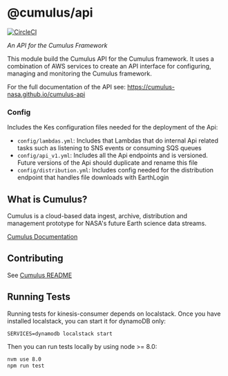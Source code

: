 # @cumulus/api

[![CircleCI](https://circleci.com/gh/cumulus-nasa/cumulus.svg?style=svg)](https://circleci.com/gh/cumulus-nasa/cumulus)

*An API for the Cumulus Framework*

This module build the Cumulus API for the Cumulus framework. It uses a combination of AWS services to create an API interface for configuring, managing and monitoring the Cumulus framework.

For the full documentation of the API see: https://cumulus-nasa.github.io/cumulus-api

### Config
Includes the Kes configuration files needed for the deployment of the Api:
- `config/lambdas.yml`: Includes that Lambdas that do internal Api related tasks such as listening to SNS events or consuming SQS queues
- `config/api_v1.yml`: Includes all the Api endpoints and is versioned. Future versions of the Api should duplicate and rename this file
- `config/distribution.yml`: Includes config needed for the distribution endpoint that handles file downloads with EarthLogin

## What is Cumulus?

Cumulus is a cloud-based data ingest, archive, distribution and management prototype for NASA's future Earth science data streams.

[Cumulus Documentation](https://cumulus-nasa.github.io/)

## Contributing

See [Cumulus README](https://github.com/cumulus-nasa/cumulus/blob/master/README.md#installing-and-deploying)

## Running Tests

Running tests for kinesis-consumer depends on localstack. Once you have installed localstack, you can start it for dynamoDB only:

```
SERVICES=dynamodb localstack start
```

Then you can run tests locally by using node >= 8.0:

```bash
nvm use 8.0
npm run test
```
